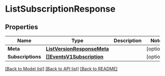 # ListSubscriptionResponse

## Properties

Name | Type | Description | Notes
------------ | ------------- | ------------- | -------------
**Meta** | [**ListVersionResponseMeta**](ListVersionResponse_meta.md) |  | [optional] 
**Subscriptions** | [**[]EventsV1Subscription**](events.v1.subscription.md) |  | [optional] 

[[Back to Model list]](../README.md#documentation-for-models) [[Back to API list]](../README.md#documentation-for-api-endpoints) [[Back to README]](../README.md)


